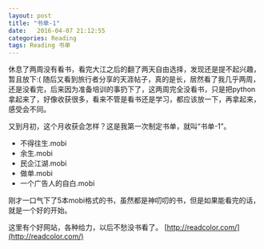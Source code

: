 ```yaml
---
layout: post
title: "书单-1"
date:   2016-04-07 21:12:55
categories: Reading
tags: Reading 书单
---
```

休息了两周没有看书，看完大江之后的翻了两天自由选择，发现还是提不起兴趣，暂且放下:( 随后又看到旅行者分享的天涯帖子，真的是长，居然看了我几乎两周，还是没看完，后来因为准备培训的事扔下了，这两周完全没看书，只是把python拿起来了，好像收获很多，看来不管是看书还是学习，都应该放一下，再拿起来，感受会不同。  

又到月初，这个月收获会怎样？这是我第一次制定书单，就叫“书单-1”。  

-  不得往生.mobi
-  余生.mobi
-  民企江湖.mobi
-  做单.mobi
-  一个广告人的自白.mobi

刚才一口气下了5本mobi格式的书，虽然都是神叨叨的书，但是如果能看完的话，就是一个好的开始。

这里有个好网站，各种给力，以后不愁没书看了。
[http://readcolor.com/](http://readcolor.com/)


